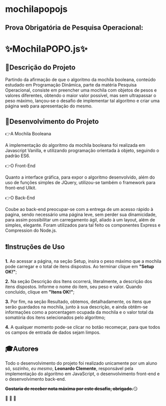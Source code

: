 # mochilapopojs
##  Prova Obrigatória de Pesquisa Operacional: 
# :sparkles:MochilaPOPO.js:sparkles: 

  ## :book:**Descrição do Projeto**

  Partindo da afirmação de que o algoritmo da mochila booleana, conteúdo estudado em Programação Dinâmica, parte da matéria Pesquisa Operacional, consiste em preencher uma mochila com objetos de pesos e valores diferentes, obtendo o maior valor possível, mas sem ultrapassar o peso máximo, lançou-se o desafio de implementar tal algoritmo e criar uma página web para apresentação do mesmo.


  ## :pencil:**Desenvolvimento do Projeto**

  :point_right:A Mochila Booleana

A implementação do algoritmo da mochila booleana foi realizada em Javascript Vanilla, e utilizando programação orientada à objeto, seguindo o padrão ES6. 

  :point_right:O Front-End

Quanto a interface gráfica, para expor o algoritmo desenvolvido, além do uso de funções simples de JQuery, utilizou-se também o framework para front-end UIkit. 

  :point_right:O Back-End

Coube ao back-end preocupar-se com a entrega de um acesso rápido à pagina, sendo necessário uma página leve, sem perder sua dinamicidade, para assim possibilitar um carregamento ágil, aliado à um layout, além de simples, elegante. Foram utilizados para tal feito os componentes Express e Compression do Node.js.

  ## :heavy_exclamation_mark:**Instruções de Uso**

**1.**  Ao acessar a página, na seção Setup, insira o peso máximo que a mochila pode carregar e o total de itens dispostos. Ao terminar clique em **"Setup OK!"**;

**2.**  Na seção Descrição dos Itens ocorrerá, literalmente, a descrição dos itens dispostos. Informe o nome do item, seu peso e valor. Quando concluído, clique em **"Itens OK!"**;

**3.**  Por fim, na seção Resultado, obtemos, detalhadamente, os itens que serão guardados na mochila, junto à sua descrição, e ainda obtêm-se informações como a porcentagem ocupada da mochila e o valor total da somatória dos itens selecionados pelo algoritmo;

**4.**  A qualquer momento pode-se clicar no botão recomeçar, para que todos os campos de entrada de dados sejam limpos.

  ## :mortar_board:**Autor**~~es~~

  Todo o desenvolvimento do projeto foi realizado unicamente por um aluno só, sozinho, *eu mesmo*, **Leonardo Clemente**, responsável pela implementação do algoritmo em JavaScript, o desenvolvimento front-end e o desenvolvimento back-end. 

  **~~Gostaria de receber nota máxima por este desafio, obrigado.~~**:smirk:
  
  
  :raised_hands: :raised_hands: :raised_hands:
